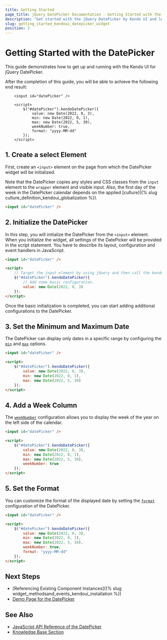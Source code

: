 ```yaml
---
title: Getting Started
page_title: jQuery DatePicker Documentation - Getting Started with the DatePicker
description: "Get started with the jQuery DatePicker by Kendo UI and learn how to create, initialize, and enable the widget."
slug: getting_started_kendoui_datepicker_widget
position: 2
---
```


# Getting Started with the DatePicker

This guide demonstrates how to get up and running with the Kendo UI for jQuery DatePicker.

After the completion of this guide, you will be able to achieve the following end result:

```dojo
    <input id="datePicker" />

	<script>    
		$("#datePicker").kendoDatePicker({        
			value: new Date(2022, 0, 3),
			min: new Date(2022, 0, 1),
			max: new Date(2022, 5, 30),
			weekNumber: true,
			format: "yyyy-MM-dd"
		});
	</script>
```

## 1. Create a select Element

First, create an `<input>` element on the page from which the DatePicker widget will be initialized. 

Note that the DatePicker copies any styles and CSS classes from the `input` element to the `wrapper` element and visible input. Also, the first day of the week in the DatePicker calendar depends on the applied [culture]({% slug culture_definition_kendoui_globalization %}).

```html
<input id="datePicker" />
```

## 2. Initialize the DatePicker 

In this step, you will initialize the DatePicker from the `<input>` element. When you initialize the widget, all settings of the DatePicker will be provided in the script statement. You have to describe its layout, configuration and event handlers in JavaScript.


```html
<input id="datePicker" />

<script>
    // Target the input element by using jQuery and then call the kendoDatePicker() method.
    $("#datePicker").kendoDatePicker({
        // Add some basic configuration.
        value: new Date(2022, 0, 3)
    });
</script>
```

Once the basic initialization is completed, you can start adding additional configurations to the DatePicker. 

## 3. Set the Minimum and Maximum Date

The DatePicker can display only dates in a specific range by configuring the [`min`](/api/javascript/ui/datepicker/configuration/min) and [`max`](/api/javascript/ui/datepicker/configuration/max) options.

```html
<input id="datePicker" />

<script>    
    $("#datePicker").kendoDatePicker({        
        value: new Date(2022, 0, 3),
		min: new Date(2022, 0, 1),
		max: new Date(2022, 5, 30)	
    });
</script>
```

## 4. Add a Week Column

The [`weekNumber`](/api/javascript/ui/datepicker/configuration/weeknumber) configuration allows you to display the week of the year on the left side of the calendar.

```html
<input id="datePicker" />

<script>    
    $("#datePicker").kendoDatePicker({        
        value: new Date(2022, 0, 3),
		min: new Date(2022, 0, 1),
		max: new Date(2022, 5, 30),
		weekNumber: true
    });
</script>
```

## 5. Set the Format

You can customize the format of the displayed date by setting the [`format`](/api/javascript/ui/datepicker/configuration/format) configuration of the DatePicker.

```html
<input id="datePicker" />

<script>    
    $("#datePicker").kendoDatePicker({        
        value: new Date(2022, 0, 3),
		min: new Date(2022, 0, 1),
		max: new Date(2022, 5, 30),
		weekNumber: true,
		format: "yyyy-MM-dd"
    });
</script>
```

## Next Steps 

* [Referencing Existing Component Instances]({% slug widget_methodsand_events_kendoui_installation %}) 
* [Demo Page for the DatePicker](https://demos.telerik.com/kendo-ui/datepicker/index)

## See Also 

* [JavaScript API Reference of the DatePicker](/api/javascript/ui/datepicker)
* [Knowledge Base Section](/knowledge-base)

